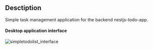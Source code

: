 ## Desctiption

Simple task management application for the backend nestjs-todo-app.  

#### Desktop application interface

<img src="https://lh3.googleusercontent.com/ZJM39C2vy96jWKY5IYngpB7-pJxWJlPOGMvpHcagnnXl4CqSUjghPwFdf0i86gFUCK0fBbfkEzE2eu2Mrw1AkjSwlzFO7elI99i-IW6DxllWWqLTh4Yw_g2dwCON4bEBSXyg6kTkLDCjzP-e4m4kaSaUCZUexoFixZPle3t-HQXsa5NKBjlx2BRqNbn0b0GnJd5Iq5NeT0jZtFfSXwWyfBsUCuX9ReRXem9im47rqmv6rXhXsYCBxhZBjWbtjcdfmvTChPljwWk5yCpo3BTVIqFRJuqrDBzApuirO8ImtOwgeC3CXbppgsfbHpDQGnPaJu2ewzQJQXq3t3FdzTfW_gNpY0Ngl6RSa_rfhne8XVmJK-UqvexrvGrpxNFe3pAj-3k1N2spdX2QQQRyApsgvQAP7bZlNDMsRnAQf2sSztKnj1jTGGEsEbA4djP_LF_IcyHT9_E4hbU3hKtcBbOYjSh4X_86a23u-_o_HSCF3Dt1j8wR2xg07okI24UmI8iP8dJxzJI_IHjLsn8SR6iuyJ9Y4PRFdhbALIjVvETpxBWkYqbtCrgmOPVvzdYHupot-OMZElaPUhrMKXX9ld_TPnB2A3MhGvnQElxLk4CKQtW896D30yprURgE0HgKNdnBkRyqfKCtf46igiCJgM1ZgMlL5bZKHGo=w2693-h1639-no" alt="simpletodolist_interface" />
